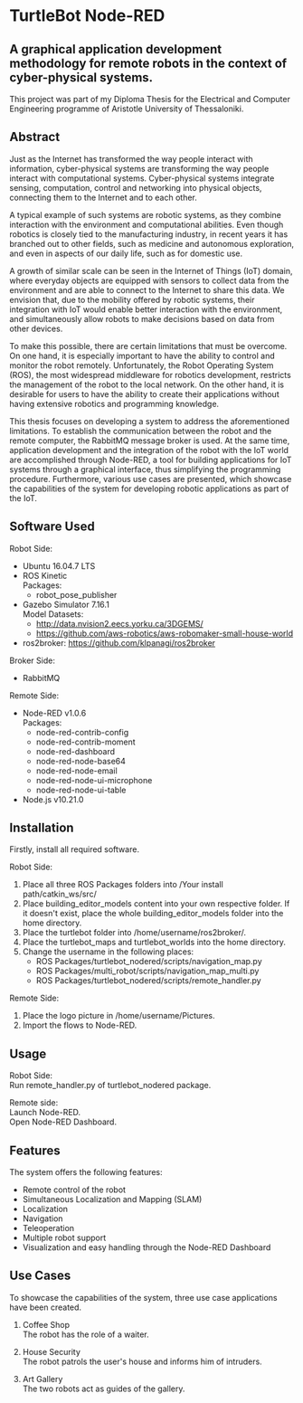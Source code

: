 # TurtleBot Node-RED

## A graphical application development methodology for remote robots in the context of cyber-physical systems.

This project was part of my Diploma Thesis for the Electrical and Computer Engineering programme of Aristotle University of Thessaloniki.

## Abstract

Just as the Internet has transformed the way people interact with information, cyber-physical systems are transforming the way people interact with computational systems. Cyber-physical systems integrate sensing, computation, control and networking into physical objects, connecting them to the Internet and to each other.

A typical example of such systems are robotic systems, as they combine interaction with the environment and computational abilities. Even though robotics is closely tied to the manufacturing industry, in recent years it has branched out to other fields, such as medicine and autonomous exploration, and even in aspects of our daily life, such as for domestic use.

A growth of similar scale can be seen in the Internet of Things (IoT) domain, where everyday objects are equipped with sensors to collect data from the environment and are able to connect to the Internet to share this data. We envision that, due to the mobility offered by robotic systems, their integration with IoT would enable better interaction with the environment, and simultaneously allow robots to make decisions based on data from other devices.

To make this possible, there are certain limitations that must be overcome. On one hand, it is especially important to have the ability to control and monitor the robot remotely. Unfortunately, the Robot Operating System (ROS), the most widespread middleware for robotics development, restricts the management of the robot to the local network. On the other hand, it is desirable for users to have the ability to create their applications without having extensive robotics and programming knowledge.

This thesis focuses on developing a system to address the aforementioned limitations. To establish the communication between the robot and the remote computer, the RabbitMQ message broker is used. At the same time, application development and the integration of the robot with the IoT world are accomplished through Node-RED, a tool for building applications for IoT systems through a graphical interface, thus simplifying the programming procedure. Furthermore, various use cases are presented, which showcase the capabilities of the system for developing robotic applications as part of the IoT.


## Software Used

Robot Side:
- Ubuntu 16.04.7 LTS
- ROS Kinetic  
  Packages:  
    - robot_pose_publisher
- Gazebo Simulator 7.16.1  
  Model Datasets:  
    - http://data.nvision2.eecs.yorku.ca/3DGEMS/
    - https://github.com/aws-robotics/aws-robomaker-small-house-world
- ros2broker: https://github.com/klpanagi/ros2broker


Broker Side:
- RabbitMQ

Remote Side:
- Node-RED v1.0.6  
  Packages:
    - node-red-contrib-config
    - node-red-contrib-moment
    - node-red-dashboard
    - node-red-node-base64
    - node-red-node-email
    - node-red-node-ui-microphone
    - node-red-node-ui-table
- Node.js v10.21.0

## Installation

Firstly, install all required software.

Robot Side:  
1. Place all three ROS Packages folders into /Your install path/catkin_ws/src/  
2. Place building_editor_models content into your own respective folder. If it doesn't exist, place the whole building_editor_models folder into the home directory.  
3. Place the turtlebot folder into /home/username/ros2broker/.  
4. Place the turtlebot_maps and turtlebot_worlds into the home directory.  
5. Change the username in the following places:  
    - ROS Packages/turtlebot_nodered/scripts/navigation_map.py  
    - ROS Packages/multi_robot/scripts/navigation_map_multi.py  
    - ROS Packages/turtlebot_nodered/scripts/remote_handler.py  

Remote Side:  
1. Place the logo picture in /home/username/Pictures.  
2. Import the flows to Node-RED.  

## Usage

Robot Side:  
Run remote_handler.py of turtlebot_nodered package.

Remote side:  
Launch Node-RED.  
Open Node-RED Dashboard.

## Features

The system offers the following features:

- Remote control of the robot
- Simultaneous Localization and Mapping (SLAM)
- Localization
- Navigation
- Teleoperation
- Multiple robot support
- Visualization and easy handling through the Node-RED Dashboard

## Use Cases

To showcase the capabilities of the system, three use case applications have been created.  

1. Coffee Shop  
The robot has the role of a waiter.

2. House Security  
The robot patrols the user's house and informs him of intruders.

3. Art Gallery  
The two robots act as guides of the gallery.
